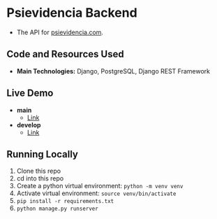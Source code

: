 # Psievidencia Backend

- The API for [psievidencia.com](https://github.com/francosbenitez/psievidencia.com).

## Code and Resources Used

- **Main Technologies:** Django, PostgreSQL, Django REST Framework

## Live Demo

- **main**
  - [Link](https://secret-hamlet-81810.herokuapp.com/)
- **develop**
  - [Link](https://web-production-979a.up.railway.app/)

## Running Locally

1. Clone this repo
2. cd into this repo
3. Create a python virtual environment: `python -m venv venv`
4. Activate virtual environment: `source venv/bin/activate`
5. `pip install -r requirements.txt`
6. `python manage.py runserver`
